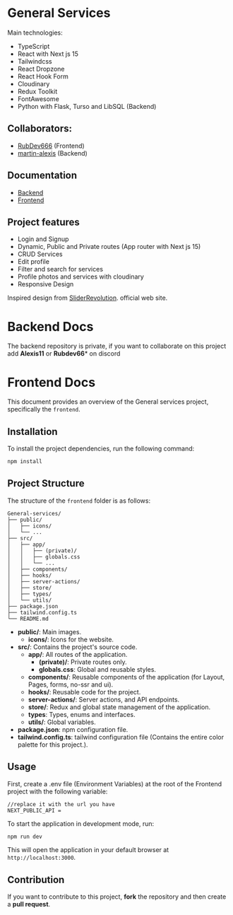 # General Services
Main technologies:

- TypeScript
- React with Next js 15
- Tailwindcss
- React Dropzone
- React Hook Form
- Cloudinary
- Redux Toolkit
- FontAwesome
- Python with Flask, Turso and LibSQL (Backend)

## Collaborators:

- [RubDev666](https://github.com/RubDev666) (Frontend)
- [martin-alexis](https://github.com/martin-alexis) (Backend)

## Documentation
- [Backend](#backend-docs)
- [Frontend](#frontend-docs)

## Project features

- Login and Signup
- Dynamic, Public and Private routes (App router with Next js 15)
- CRUD Services
- Edit profile
- Filter and search for services
- Profile photos and services with cloudinary
- Responsive Design

Inspired design from [SliderRevolution](https://www.sliderrevolution.com/). official web site.

# Backend Docs

The backend repository is private, if you want to collaborate on this project add **Alexis11** or **Rubdev66*** on discord

# Frontend Docs

This document provides an overview of the General services project, specifically the `frontend`.

## Installation

To install the project dependencies, run the following command:

```bash
npm install
```

## Project Structure

The structure of the `frontend` folder is as follows:

```
General-services/
├── public/
│   ├── icons/
│   └── ...
├── src/
│   ├── app/
│   │   ├── (private)/
│   │   ├── globals.css
│   │   └── ...
│   ├── components/
│   ├── hooks/
│   ├── server-actions/
│   ├── store/
│   ├── types/
│   └── utils/
├── package.json
├── tailwind.config.ts
└── README.md
```

- **public/**: Main images.
    - **icons/**: Icons for the website.
- **src/**: Contains the project's source code.
    - **app/**: All routes of the application.
        - **(private)/**: Private routes only.
        - **globals.css**: Global and reusable styles.
    - **components/**: Reusable components of the application (for Layout, Pages, forms, no-ssr and ui).
    - **hooks/**: Reusable code for the project.
    - **server-actions/**: Server actions, and API endpoints.
    - **store/**: Redux and global state management of the application.
    - **types**: Types, enums and interfaces.
    - **utils/**: Global variables.
- **package.json**: npm configuration file.
- **tailwind.config.ts**: tailwind configuration file (Contains the entire color palette for this project.).

## Usage

First, create a .env file (Environment Variables) at the root of the Frontend project with the following variable:

```
//replace it with the url you have
NEXT_PUBLIC_API = 
```

To start the application in development mode, run:

```bash
npm run dev
```

This will open the application in your default browser at `http://localhost:3000`.

## Contribution

If you want to contribute to this project, **fork** the repository and then create a **pull request**.
